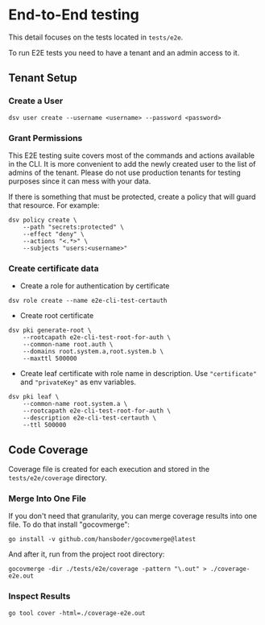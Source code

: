 # End-to-End testing

This detail focuses on the tests located in `tests/e2e`.

To run E2E tests you need to have a tenant and an admin access to it.

## Tenant Setup

### Create a User

```shell
dsv user create --username <username> --password <password>
```

### Grant Permissions

This E2E testing suite covers most of the commands and actions available in the CLI.
It is more convenient to add the newly created user to the list of admins of the tenant.
Please do not use production tenants for testing purposes since it can mess with your data.

If there is something that must be protected, create a policy that will guard that resource.
For example:

```shell
dsv policy create \
    --path "secrets:protected" \
    --effect "deny" \
    --actions "<.*>" \
    --subjects "users:<username>"
```

### Create certificate data

- Create a role for authentication by certificate

```shell
dsv role create --name e2e-cli-test-certauth
```

- Create root certificate

```shell
dsv pki generate-root \
    --rootcapath e2e-cli-test-root-for-auth \
    --common-name root.auth \
    --domains root.system.a,root.system.b \
    --maxttl 500000
```

- Create leaf certificate with role name in description. Use `"certificate"` and `"privateKey"` as env variables.

```shell
dsv pki leaf \
    --common-name root.system.a \
    --rootcapath e2e-cli-test-root-for-auth \
    --description e2e-cli-test-certauth \
    --ttl 500000
```

## Code Coverage

Coverage file is created for each execution and stored in the `tests/e2e/coverage` directory.

### Merge Into One File

If you don't need that granularity, you can merge coverage results into one file. To do that install "gocovmerge":

```shell
go install -v github.com/hansboder/gocovmerge@latest
```

And after it, run from the project root directory:

```shell
gocovmerge -dir ./tests/e2e/coverage -pattern "\.out" > ./coverage-e2e.out
```

### Inspect Results

```shell
go tool cover -html=./coverage-e2e.out
```
